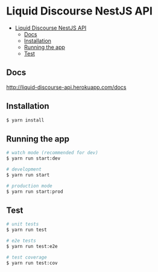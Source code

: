 # Liquid Discourse NestJS API

- [Liquid Discourse NestJS API](#liquid-discourse-nestjs-api)
  - [Docs](#docs)
  - [Installation](#installation)
  - [Running the app](#running-the-app)
  - [Test](#test)

## Docs

<http://liquid-discourse-api.herokuapp.com/docs>

## Installation

```bash
$ yarn install
```

## Running the app

```bash
# watch mode (recommended for dev)
$ yarn run start:dev

# development
$ yarn run start

# production mode
$ yarn run start:prod
```

## Test

```bash
# unit tests
$ yarn run test

# e2e tests
$ yarn run test:e2e

# test coverage
$ yarn run test:cov
```
